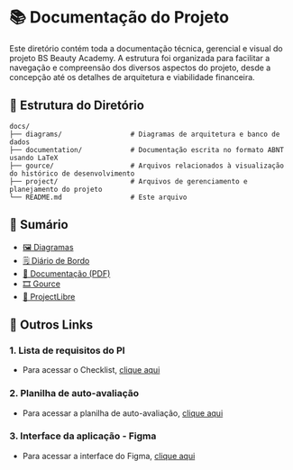 # 📚 Documentação do Projeto

Este diretório contém toda a documentação técnica, gerencial e visual do projeto BS Beauty Academy. A estrutura foi organizada para facilitar a navegação e compreensão dos diversos aspectos do projeto, desde a concepção até os detalhes de arquitetura e viabilidade financeira.

## 📁 Estrutura do Diretório
```
docs/
├── diagrams/                 # Diagramas de arquitetura e banco de dados
├── documentation/            # Documentação escrita no formato ABNT usando LaTeX
├── gource/                   # Arquivos relacionados à visualização do histórico de desenvolvimento
├── project/                  # Arquivos de gerenciamento e planejamento do projeto
└── README.md                 # Este arquivo
```

## 📝 Sumário
- [🖼️ Diagramas](./diagrams/)
- [🗒️ Diário de Bordo](./project/work-log.md)
- [📘 Documentação (PDF)](./documentation/abntex2/main.pdf)
- [🎞️ Gource](./gource/)
- [💼 ProjectLibre](./project/)

## 🔗 Outros Links

### 1. Lista de requisitos do PI

- Para acessar o Checklist, [clique aqui](https://www.notion.so/LISTA-DE-REQUISITOS-1be2ecd8f83380f385c1f3c5615f4f92)

### 2. Planilha de auto-avaliação

- Para acessar a planilha de auto-avaliação, [clique aqui](https://docs.google.com/spreadsheets/d/13zlsPdDLt_keu1SpGjhjkFbFroOUw8XPwy7vGvQ_8do/edit?usp=sharing)

### 3. Interface da aplicação - Figma

- Para acessar a interface do Figma, [clique aqui](https://www.figma.com/design/nMIjK1mhxzcvN7YMMALVB3/BSBeauty?node-id=274-202&t=pJLZDjhfmnzAhZhW-1)
